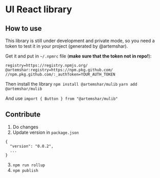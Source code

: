 # UI React library

## How to use

This library is still under development and private mode, so you need a token to test it in your project (generated by @artemshar).

Get it and put in ```~/.npmrc``` file (**make sure that the token not in repo!**):

```
registry=https://registry.npmjs.org/
@artemshar:registry=https://npm.pkg.github.com/
//npm.pkg.github.com/:_authToken=YOUR_AUTH_TOKEN
```

Then install the library
```npm install @artemshar/mulib``` 
```yarn add @artemshar/mulib```

And use
```import { Button } from "@artemshar/mulib"```



## Contribute

1. Do changes
2. Update version in ```package.json``` 
```
{
  "version": "0.0.2",
  ...
}
```
3. ```npm run rollup```
4. ```npm publish```

